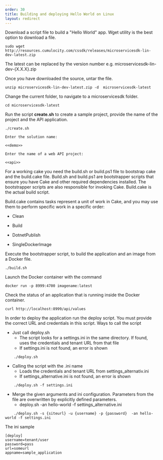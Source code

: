 ```yaml
---
order: 30
title: Building and deploying Hello World on Linux
layout: redirect
---
```


Download a script file to build a "Hello World" app. Wget utility is the best option to download a file.

	sudo wget  http://resources.cumulocity.com/cssdk/releases/microservicesdk-lin-dev-latest.zip

The latest can be replaced by the version number e.g. microservicesdk-lin-dev-{X.X.X}.zip

Once you have downloaded the source, untar the file.

	unzip microservicesdk-lin-dev-latest.zip -d  microservicesdk-latest

Change the current folder, to navigate to a microservicesdk folder.

	cd microservicesdk-latest

Run the script **create.sh** to create a sample project, provide the name of the project and the API application.

	./create.sh

	Enter the solution name:

	<<demo>>

	Enter the name of a web API project:

	<<api>>

For a working cake you need the build.sh or build.ps1 file to bootstrap cake and the build.cake file. Build.sh and build.ps1 are bootstrapper scripts that ensure you have Cake and other required dependencies installed. The bootstrapper scripts are also responsible for invoking Cake. Build.cake is the actual build script.

Build.cake contains tasks represent a unit of work in Cake, and you may use them to perform specific work in a specific order:

* Clean

* Build

* DotnetPublish

* SingleDockerImage

Execute the bootstrapper script, to build the application and an image from a Docker file.

	./build.sh


Launch the Docker container with the command

	docker run -p 8999:4700 imagename:latest

Check the status of an application that is running inside the Docker container.

	curl http://localhost:8999/api/values

In order to deploy the application run the deploy script. You must provide the correct URL and credentials in this script.
Ways to call the script
*  Just call deploy.sh
	* The script looks for a settings.ini in the same directory. If found, uses the credentials and tenant URL from that file
	* If settings.ini is not found, an error is shown
~~~
	./deploy.sh
~~~
* Calling the script with the .ini name
	* Loads the credentials and tenant URL from settings_alternativ.ini
	* If settings_alternative.ini is not found, an error is shown
~~~
	./deploy.sh -f settings.ini
~~~

* Merge the given arguments and ini configuration. Parameters from the file are overwritten by explicitly defined parameters.
	* deploy.sh  -an hello-world -f settings_alternative.ini
~~~
	./deploy.sh -s {siteurl} -u {username} -p {password}  -an hello-world -f settings.ini
~~~

The ini sample
~~~
[deploy]
username=tenant/user
password=pass
url=someurl
appname=sample_application
~~~
